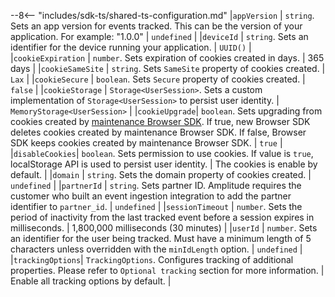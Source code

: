 --8<-- "includes/sdk-ts/shared-ts-configuration.md"
    |`appVersion` | `string`. Sets an app version for events tracked. This can be the version of your application. For example: "1.0.0" | `undefined` |
    |`deviceId` | `string`. Sets an identifier for the device running your application. | `UUID()` |
    |`cookieExpiration` | `number`. Sets expiration of cookies created in days. | 365 days |
    |`cookieSameSite` | `string`. Sets `SameSite` property of cookies created. | `Lax` |
    |`cookieSecure` | `boolean`. Sets `Secure` property of cookies created. | `false` |
    |`cookieStorage` | `Storage<UserSession>`. Sets a custom implementation of `Storage<UserSession>` to persist user identity. | `MemoryStorage<UserSession>` |
    |`cookieUpgrade`| `boolean`. Sets upgrading from cookies created by [maintenance Browser SDK](../javascript). If true, new Browser SDK deletes cookies created by maintenance Browser SDK. If false, Browser SDK keeps cookies created by maintenance Browser SDK. | `true` |
    |`disableCookies`| `boolean`. Sets permission to use cookies. If value is `true`, localStorage API is used to persist user identity. | The cookies is enable by default. |
    |`domain` | `string`. Sets the domain property of cookies created. | `undefined` |
    |`partnerId` | `string`. Sets partner ID. Amplitude requires the customer who built an event ingestion integration to add the partner identifier to `partner_id`. | `undefined` |
    |`sessionTimeout` | `number`. Sets the period of inactivity from the last tracked event before a session expires in milliseconds. | 1,800,000 milliseconds (30 minutes) |
    |`userId` | `number`. Sets an identifier for the user being tracked. Must have a minimum length of 5 characters unless overridden with the `minIdLength` option. | `undefined` |
    |`trackingOptions`| `TrackingOptions`. Configures tracking of additional properties. Please refer to `Optional tracking` section for more information. | Enable all tracking options by default. |
